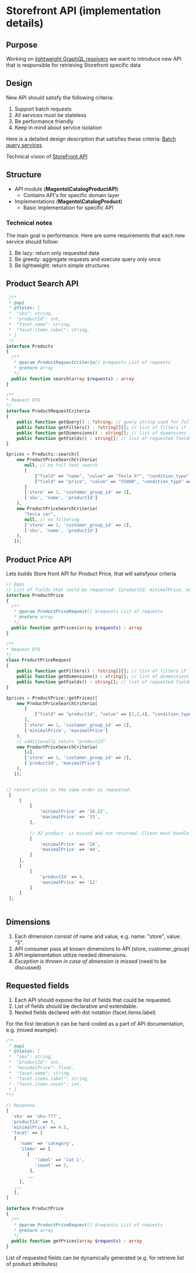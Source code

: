 
# Storefront API (implementation details)

## Purpose
Working on [lightweight GraphQL resolvers](https://github.com/magento-performance/architecture/blob/graphql/design-documents/graph-ql/lightweight-resolver.md) we want to introduce new API
that is responsible for retrieving Storefront specific data

## Design 
New API should satisfy the following criteria:
1. Support batch requests
1. All services must be stateless
1. Be performance friendly
1. Keep in mind about service isolation

Here is a detailed design description that satisfies these criteria: [Batch query services](https://github.com/magento/architecture/pull/163/files?short_path=6bf9437#diff-6bf9437e365a3d978a3743fe86d815f5)

Technical vision of [StoreFront API](https://github.com/magento/architecture/blob/1c3bad3908bb90f45d020fd182881520057678a1/design-documents/storefront/storefront-api.md)

## Structure

* API module (**Magento\CatalogProductAPI**)
  * Contains API's for specific domain layer
* Implementations (**Magento\CatalogProduct**)
  * Basic implementation for specific API

### Technical notes

The main goal is performance. Here are some requirements that each new service should follow:
1. Be lazy: return only requested data
1. Be greedy: aggregate requests and execute query only once
1. Be lightweight:  return simple structures

## Product Search API

```php
 /**
 * @api
 * @fields: [
 *  "sku": string,
 *  "productId": int,
 *  "facet.name": string,
 *  "facet.items.label": string,
 * ]
 */
interface Products
{
  /**
   * @param ProductRequestCriteria[] $requests List of requests
   * @return array
   */
  public function search(array $requests) : array
}

/**
* Request DTO
*/
interface ProductRequestCriteria
{
    public function getQuery() : ?string; // query string used for full text search within products. Can be empty
    public function getFilters() : ?string[][]; // list of filters if format: ["field", "value", "condition_type"]. Reffer to \Magento\Framework\Api\Filter. Can be empty
    public function getDimensions() : string[]; // list of dimensions if format: ["name" => "value"]
    public function getFields() : string[]; // list of requested fields.
}

$prices = Products::search([
    new ProductPriceSearchCriteria(
       null, // no full text search
       [
           ["field" => "name", "value" => "Tesla X*", "condition_type" => "like"],
           ["field" => "price", "value" => "55000", "condition_type" => "from"],
       ]
       ['store' => 1, 'customer_group_id' => 2],
       ['sku', 'name', 'productId']
    ),
    new ProductPriceSearchCriteria(
       "tesla car",
       null, // no filtering
       ['store' => 1, 'customer_group_id' => 2],
       ['sku', 'name', 'productId']
    ),
   ]);

```


## Product Price API

Lets builds Store front API for Product Price, that will satisfyour criteria

```php
// @api
// List of fields that could be requested: [productId, minimalPrice, maximalPrice, price]
interface ProductPrice
{
  /**
   * @param ProductPriceRequest[] $requests List of requests
   * @return array
   */
  public function getPrices(array $requests) : array
}

/**
* Request DTO
*/
class ProductPriceRequest
{
    public function getFilters() : ?string[][]; // list of filters if format: ["field", "value", "condition_type"]. Reffer to \Magento\Framework\Api\Filter. Can be empty
    public function getDimensions() : string[]; // list of dimenstions if format: ["name" => "value"]
    public function getFields() : string[]; // list of requested fields. Must be declared with API
}

$prices = ProductPrice::getPrices([
    new ProductPriceSearchCriteria(
       [
           ["field" => "productId", "value" => [1,2,4], "condition_type" => "in"],
       ],
       ['store' => 1, 'customer_group_id' => 2],
       ['minimalPrice', 'maximalPrice']
    ),
    // additionally return "productId"
    new ProductPriceSearchCriteria(
       [4],
       ['store' => 1, 'customer_group_id' => 2],
       ['productId', 'maximalPrice']
    ),
   ]);


// return prices in the same order as requested.
 [
     [
         [
             'minimalPrice' => '10.22',
             'maximalPrice' => '15',
         ],
         
         // 42 product  is missed and not returned. Client must handle this if needed (e.g. request productId field)
         [
             'minimalPrice' => '24',
             'maximalPrice' => '44',
         ]
     ],
     [
         [
             'productId' => 4,
             'maximalPrice' => '12'
         ]
     ]
 ];
  
```


## Dimensions
1. Each dimension consist of name and value, e.g. name: "store", value: "5".
1. API consumer pass all known dimensions to API (store, customer_group)
1. API implementation utilize needed dimensions.
1. *Exception is thrown in case of dimension is missed* (need to be discussed)

## Requested fields

1. Each API should expose the list of fields that could be requested.
1. List of fields should be declarative and extendable.
1. Nested fields declared with dot notation (facet.items.label)

For the first iteration it can be hard-coded as a part of API documentation, e.g. (mixed example):

```php
/** 
 * @api
 * @fields: [
 *  "sku": string,
 *  "productId": int,
 *  "minimalPrice": float,
 *  "facet.name": string,
 *  "facet.items.label": string,
 *  "facet.items.count": int,
 * ]
**/ 

// Response
[
  'sku' => 'sku-777',
  'productId' => 3,
  'minimalPrice' => 4.5,
  'facet' => [
   [
     'name' => 'category', 
     'items' => [
        [
           'label' => 'Cat 1',
           'count' => 5,
         ],
        ...
     ],
   ...
   ],
]  

interface ProductPrice
{
  /**
   * @param ProductPriceRequest[] $requests List of requests
   * @return array
   */
  public function getPrices(array $requests) : array
}
```

List of requested fields can be dynamically generated (e.g. for retrieve list of product attributes)




